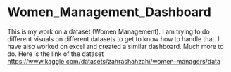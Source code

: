 # Women_Management_Dashboard
This is my work on a dataset (Women Management).
I am trying to do different visuals on different datasets to get to know how to handle that.
I have also worked on excel and created a similar dashboard.
Much more to do.
Here is the link of the dataset
https://www.kaggle.com/datasets/zahrashahzahi/women-managers/data
